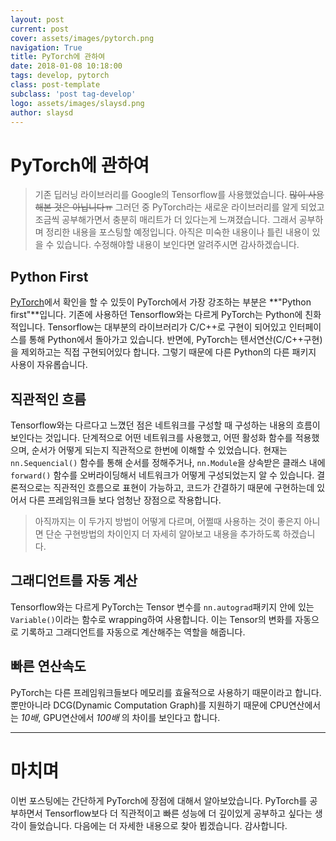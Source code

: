 ```yaml
---
layout: post
current: post
cover: assets/images/pytorch.png
navigation: True
title: PyTorch에 관하여
date: 2018-01-08 10:18:00
tags: develop, pytorch
class: post-template
subclass: 'post tag-develop'
logo: assets/images/slaysd.png
author: slaysd
---
```


# PyTorch에 관하여

> 기존 딥러닝 라이브러리를 Google의 Tensorflow를 사용했었습니다. ~~많이 사용해본 것은 아닙니다ㅠ~~ 그러던 중 PyTorch라는 새로운 라이브러리를 알게 되었고 조금씩 공부해가면서 충분히 매리트가 더 있다는게 느껴졌습니다. 그래서 공부하며 정리한 내용을 포스팅할 예정입니다. 아직은 미숙한 내용이나 틀린 내용이 있을 수 있습니다. 수정해야할 내용이 보인다면 알려주시면 감사하겠습니다.

## Python First

[PyTorch](http://pytorch.org/about/)에서 확인을 할 수 있듯이 PyTorch에서 가장 강조하는 부분은 **"Python first"**입니다. 기존에 사용하던 Tensorflow와는 다르게 PyTorch는 Python에 친화적입니다. Tensorflow는 대부분의 라이브러리가 C/C++로 구현이 되어있고 인터페이스를 통해 Python에서 돌아가고 있습니다. 반면에, PyTorch는 텐서연산(C/C++구현)을 제외하고는 직접 구현되어있다 합니다. 그렇기 때문에 다른 Python의 다른 패키지 사용이 자유롭습니다.

## 직관적인 흐름

Tensorflow와는 다르다고 느꼈던 점은 네트워크를 구성할 때 구성하는 내용의 흐름이 보인다는 것입니다. 단계적으로 어떤 네트워크를 사용했고, 어떤 활성화 함수를 적용했으며, 순서가 어떻게 되는지 직관적으로 한번에 이해할 수 있었습니다. 현재는 `nn.Sequencial()` 함수를 통해 순서를 정해주거나, `nn.Module`을 상속받은 클래스 내에 `forward()` 함수를 오버라이딩해서 네트워크가 어떻게 구성되었는지 알 수 있습니다. 결론적으로는 직관적인 흐름으로 표현이 가능하고, 코드가 간결하기 때문에 구현하는데 있어서 다른 프레임워크들 보다 엄청난 장점으로 작용합니다.

>   아직까지는 이 두가지 방법이 어떻게 다르며, 어쩔때 사용하는 것이 좋은지 아니면 단순 구현방법의 차이인지 더 자세히 알아보고 내용을 추가하도록 하겠습니다.

## 그래디언트를 자동 계산

Tensorflow와는 다르게 PyTorch는 Tensor 변수를 `nn.autograd`패키지 안에 있는 `Variable()`이라는 함수로 wrapping하여 사용합니다. 이는 Tensor의 변화를 자동으로 기록하고 그래디언트를 자동으로 계산해주는 역할을 해줍니다.

## 빠른 연산속도

PyTorch는 다른 프레임워크들보다 메모리를 효율적으로 사용하기 때문이라고 합니다. 뿐만아니라 DCG(Dynamic Computation Graph)를 지원하기 때문에 CPU연산에서는 *10배*, GPU연산에서 *100배* 의 차이를 보인다고 합니다.

* * *

# 마치며

이번 포스팅에는 간단하게 PyTorch에 장점에 대해서 알아보았습니다. PyTorch를 공부하면서 Tensorflow보다 더 직관적이고 빠른 성능에 더 깊이있게 공부하고 싶다는 생각이 들었습니다. 다음에는 더 자세한 내용으로 찾아 뵙겠습니다. 감사합니다.